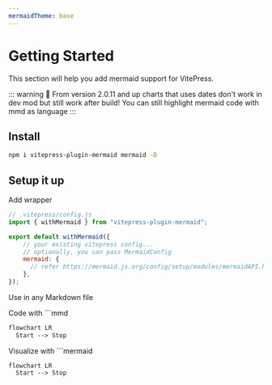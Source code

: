```yaml
---
mermaidTheme: base
---
```


# Getting Started

This section will help you add mermaid support for VitePress.

::: warning
🚧 From version 2.0.11 and up charts that uses dates don't work in dev mod but still work after build!
You can still highlight mermaid code with mmd as language
:::

## Install

```bash
npm i vitepress-plugin-mermaid mermaid -D
```

## Setup it up

Add wrapper

```js
// .vitepress/config.js
import { withMermaid } from "vitepress-plugin-mermaid";

export default withMermaid({
    // your existing vitepress config...
    // optionally, you can pass MermaidConfig
    mermaid: {
      // refer https://mermaid.js.org/config/setup/modules/mermaidAPI.html#mermaidapi-configuration-defaults for options
    },
});
```

Use in any Markdown file

Code with ```mmd

```mmd
flowchart LR
  Start --> Stop
```

Visualize with ```mermaid

```mermaid
flowchart LR
  Start --> Stop
```
